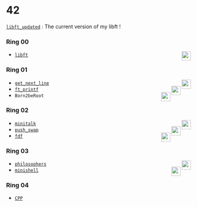 # 42

[`libft_updated`](../../tree/libft_updated) : The current version of my libft !

### Ring 00  
* [`libft`](../../tree/libft) <a href="#"><img height="25" align="right" src="https://img.shields.io/badge/Moulinette-125%25-success"/><a/>

### Ring 01
* [`get_next_line`](../../tree/get_next_line) <a href="#"><img height="25" align="right" src="https://img.shields.io/badge/Moulinette-125%25-success"/><a/>
* [`ft_printf`](../../tree/ft_printf) <a href="#"><img height="25" align="right" src="https://img.shields.io/badge/Moulinette-100%25-success"/><a/>
* `Born2beRoot` <a href="#"><img height="25" align="right" src="https://img.shields.io/badge/110%25-success"/><a/>

### Ring 02
* [`minitalk`](../../tree/minitalk) <a href="#"><img height="25" align="right" src="https://img.shields.io/badge/125%25-success"/><a/>
* [`push_swap`](../../tree/push_swap) <a href="#"><img height="25" align="right" src="https://img.shields.io/badge/125%25-success"/><a/>
* [`fdf`](../../tree/fdf) <a href="#"><img height="25" align="right" src="https://img.shields.io/badge/125%25-success"/><a/>

### Ring 03
* [`philosophers`](../../tree/philosophers) <a href="#"><img height="25" align="right" src="https://img.shields.io/badge/100%25-success"/><a/>
* [`minishell`](../../tree/minishell) <a href="#"><img height="25" align="right" src="https://img.shields.io/badge/101%25-success"/><a/>

### Ring 04
* [`CPP`](../../tree/CPP)
